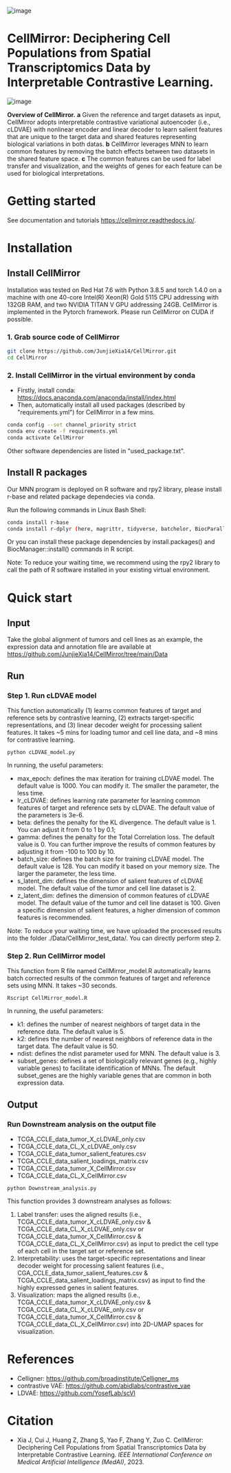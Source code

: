 ![image](https://github.com/JunjieXia14/CellMirror/blob/main/CellMirror_banner.jpg)

# CellMirror: Deciphering Cell Populations from Spatial Transcriptomics Data by Interpretable Contrastive Learning.

![image](https://github.com/JunjieXia14/CellMirror/blob/main/CellMirror_utils/Main_figure_CellMirror.png)

**Overview of CellMirror.** **a** Given the reference and target datasets as input, CellMirror adopts interpretable contrastive variational autoencoder (i.e., cLDVAE) with nonlinear encoder and linear decoder to learn salient features that are unique to the target data and shared features representing biological variations in both datas. **b** CellMirror leverages MNN to learn common features by removing the batch effects between two datasets in the shared feature space. **c** The common features can be used for label transfer and visualization, and the weights of genes for each feature can be used for biological interpretations.

# Getting started

See documentation and tutorials https://cellmirror.readthedocs.io/.

# Installation

## Install CellMirror

Installation was tested on Red Hat 7.6 with Python 3.8.5 and torch 1.4.0 on a machine with one 40-core Intel(R) Xeon(R) Gold 5115 CPU addressing with 132GB RAM, and two NVIDIA TITAN V GPU addressing 24GB. CellMirror is implemented in the Pytorch framework. Please run CellMirror on CUDA if possible.

### 1. Grab source code of CellMirror

```bash
git clone https://github.com/JunjieXia14/CellMirror.git
cd CellMirror
```

### 2. Install CellMirror in the virtual environment by conda

* Firstly, install conda: https://docs.anaconda.com/anaconda/install/index.html
* Then, automatically install all used packages (described by "requirements.yml") for CellMirror in a few mins.

```bash
conda config --set channel_priority strict
conda env create -f requirements.yml
conda activate CellMirror
```

Other software dependencies are listed in "used_package.txt".

## Install R packages

Our MNN program is deployed on R software and rpy2 library, please install r-base and related package dependecies via conda.

Run the following commands in Linux Bash Shell:

```bash
conda install r-base
conda install r-dplyr (here, magrittr, tidyverse, batchelor, BiocParallel, FNN)
```

Or you can install these package dependencies by install.packages() and BiocManager::install() commands in R script.

Note: To reduce your waiting time, we recommend using the rpy2 library to call the path of R software installed in your existing virtual environment.

# Quick start

## Input

Take the global alignment of tumors and cell lines as an example, the expression data and annotation file are available at https://github.com/JunjieXia14/CellMirror/tree/main/Data

## Run

### Step 1. Run cLDVAE model

This function automatically (1) learns common features of target and reference sets by contrastive learning, (2) extracts target-specific representations, and (3) linear decoder weight for processing salient features. It takes ~5 mins for loading tumor and cell line data, and ~8 mins for contrastive learning.

```
python cLDVAE_model.py
```

In running, the useful parameters:

* max_epoch: defines the max iteration for training cLDVAE model. The default value is 1000. You can modify it. The smaller the parameter, the less time.
* lr_cLDVAE: defines learning rate parameter for learning common features of target and reference sets by cLDVAE. The default value of the parameters is 3e-6.
* beta: defines the penalty for the KL divergence. The default value is 1. You can adjust it from 0 to 1 by 0.1;
* gamma: defines the penalty for the Total Correlation loss. The default value is 0. You can further improve the results of common features by adjusting it from -100 to 100 by 10.
* batch_size: defines the batch size for training cLDVAE model. The default value is 128. You can modify it based on your memory size. The larger the parameter, the less time.
* s_latent_dim: defines the dimension of salient features of cLDVAE model. The default value of the tumor and cell line dataset is 2.
* z_latent_dim: defines the dimension of common features of cLDVAE model. The default value of the tumor and cell line dataset is 100. Given a specific dimension of salient features, a higher dimension of common features is recommended.

Note: To reduce your waiting time, we have uploaded the processed results into the folder ./Data/CellMirror_test_data/. You can directly perform step 2.

### Step 2. Run CellMirror model

This function from R file named CellMirror_model.R automatically learns batch corrected results of the common features of target and reference sets using MNN. It takes ~30 seconds.

```
Rscript CellMirror_model.R
```

In running, the useful parameters:

* k1: defines the number of nearest neighbors of target data in the reference data. The default value is 5.
* k2: defines the number of nearest neighbors of reference data in the target data. The default value is 50.
* ndist: defines the ndist parameter used for MNN. The default value is 3.
* subset_genes: defines a set of biologically relevant genes (e.g., highly variable genes) to facilitate identification of MNNs. The default subset_genes are the highly variable genes that are common in both expression data.

## Output

### Run Downstream analysis on the output file

* TCGA_CCLE_data_tumor_X_cLDVAE_only.csv
* TCGA_CCLE_data_CL_X_cLDVAE_only.csv
* TCGA_CCLE_data_tumor_salient_features.csv
* TCGA_CCLE_data_salient_loadings_matrix.csv
* TCGA_CCLE_data_tumor_X_CellMirror.csv
* TCGA_CCLE_data_CL_X_CellMirror.csv

```
python Downstream_analysis.py
```

This function provides 3 downstream analyses as follows:

1. Label transfer: uses the aligned results (i.e., TCGA_CCLE_data_tumor_X_cLDVAE_only.csv & TCGA_CCLE_data_CL_X_cLDVAE_only.csv or TCGA_CCLE_data_tumor_X_CellMirror.csv & TCGA_CCLE_data_CL_X_CellMirror.csv) as input to predict the cell type of each cell in the target set or reference set.
2. Interpretability: uses the target-specific representations and linear decoder weight for processing salient features (i.e., CGA_CCLE_data_tumor_salient_features.csv & TCGA_CCLE_data_salient_loadings_matrix.csv) as input to find the highly expressed genes in salient features.
3. Visualization: maps the aligned results (i.e., TCGA_CCLE_data_tumor_X_cLDVAE_only.csv & TCGA_CCLE_data_CL_X_cLDVAE_only.csv or TCGA_CCLE_data_tumor_X_CellMirror.csv & TCGA_CCLE_data_CL_X_CellMirror.csv) into 2D-UMAP spaces for visualization.

# References

* Celligner: https://github.com/broadinstitute/Celligner_ms
* contrastive VAE: https://github.com/abidlabs/contrastive_vae
* LDVAE: https://github.com/YosefLab/scVI

# Citation

* Xia J, Cui J, Huang Z, Zhang S, Yao F, Zhang Y, Zuo C. CellMirror: Deciphering Cell Populations from Spatial Transcriptomics Data by Interpretable Contrastive Learning. *IEEE International Conference on Medical Artificial Intelligence (MedAI)*, 2023.
